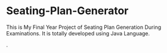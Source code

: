 # Seating-Plan-Generator

This is My Final Year Project of Seating Plan Generation During Examinations. It is totally developed using Java Language.





















































































.






































